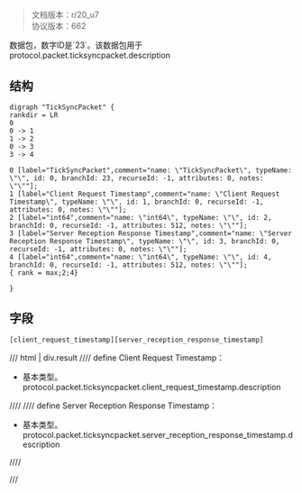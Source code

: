 # <!-- md:samp TickSyncPacket -->

> 文档版本：r/20_u7<br/>协议版本：662

<!-- md:samp TickSyncPacket -->数据包，数字ID是`23`。该数据包用于protocol.packet.ticksyncpacket.description

## 结构

```viz
digraph "TickSyncPacket" {
rankdir = LR
0
0 -> 1
1 -> 2
0 -> 3
3 -> 4

0 [label="TickSyncPacket",comment="name: \"TickSyncPacket\", typeName: \"\", id: 0, branchId: 23, recurseId: -1, attributes: 0, notes: \"\""];
1 [label="Client Request Timestamp",comment="name: \"Client Request Timestamp\", typeName: \"\", id: 1, branchId: 0, recurseId: -1, attributes: 0, notes: \"\""];
2 [label="int64",comment="name: \"int64\", typeName: \"\", id: 2, branchId: 0, recurseId: -1, attributes: 512, notes: \"\""];
3 [label="Server Reception Response Timestamp",comment="name: \"Server Reception Response Timestamp\", typeName: \"\", id: 3, branchId: 0, recurseId: -1, attributes: 0, notes: \"\""];
4 [label="int64",comment="name: \"int64\", typeName: \"\", id: 4, branchId: 0, recurseId: -1, attributes: 512, notes: \"\""];
{ rank = max;2;4}

}

```

## 字段

```title='TickSyncPacket'
[client_request_timestamp][server_reception_response_timestamp]
```

/// html | div.result
//// define
Client Request Timestamp：<!-- md:samp int64 -->

- 基本类型。protocol.packet.ticksyncpacket.client_request_timestamp.description


////
//// define
Server Reception Response Timestamp：<!-- md:samp int64 -->

- 基本类型。protocol.packet.ticksyncpacket.server_reception_response_timestamp.description


////

///

